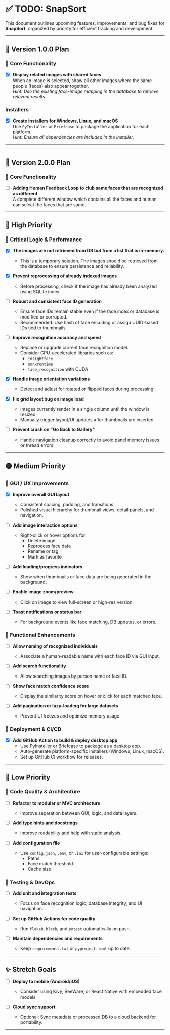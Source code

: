 # ✅ TODO: SnapSort

This document outlines upcoming features, improvements, and bug fixes for **SnapSort**, organized by priority for efficient tracking and development.

---

## 🔁 Version 1.0.0 Plan

### 🧠 Core Functionality

- [x] **Display related images with shared faces**  
       When an image is selected, show all other images where the same people (faces) also appear together.  
       _Hint: Use the existing face-image mapping in the database to retrieve relevant results._

### Installers

- [x] **Create installers for Windows, Linux, and macOS**  
       Use `PyInstaller` or `Briefcase` to package the application for each platform.  
       _Hint: Ensure all dependencies are included in the installer._

---

---

## 🔁 Version 2.0.0 Plan

### 🧠 Core Functionality

- [ ] **Adding Human Feedback Loop to club same faces that are recognized as different**  
       A complete different window which contains all the faces and human can select the faces that are same.

---

## 🔴 High Priority

### 🔧 Critical Logic & Performance

- [x] **The images are not retrieved from DB but from a list that is in-memory.**

  - This is a temporary solution. The images should be retrieved from the database to ensure persistence and reliability.

- [x] **Prevent reprocessing of already indexed images**

  - Before processing, check if the image has already been analyzed using SQLite index.

- [ ] **Robust and consistent face ID generation**

  - Ensure face IDs remain stable even if the face index or database is modified or corrupted.
  - Recommended: Use hash of face encoding or assign UUID-based IDs tied to thumbnails.

- [ ] **Improve recognition accuracy and speed**

  - Replace or upgrade current face recognition model.
  - Consider GPU-accelerated libraries such as:
    - `insightface`
    - `onnxruntime`
    - `face_recognition` with CUDA

- [x] **Handle image orientation variations**

  - Detect and adjust for rotated or flipped faces during processing.

- [x] **Fix grid layout bug on image load**

  - Images currently render in a single column until the window is resized.
  - Manually trigger layout/UI updates after thumbnails are inserted.

- [ ] **Prevent crash on "Go Back to Gallery"**
  - Handle navigation cleanup correctly to avoid panel memory issues or thread errors.

---

## 🟡 Medium Priority

### 🎨 GUI / UX Improvements

- [x] **Improve overall GUI layout**

  - Consistent spacing, padding, and transitions.
  - Polished visual hierarchy for thumbnail views, detail panels, and navigation.

- [ ] **Add image interaction options**

  - Right-click or hover options for:
    - Delete image
    - Reprocess face data
    - Rename or tag
    - Mark as favorite

- [ ] **Add loading/progress indicators**

  - Show when thumbnails or face data are being generated in the background.

- [ ] **Enable image zoom/preview**

  - Click on image to view full-screen or high-res version.

- [ ] **Toast notifications or status bar**
  - For background events like face matching, DB updates, or errors.

### 🧠 Functional Enhancements

- [ ] **Allow naming of recognized individuals**

  - Associate a human-readable name with each face ID via GUI input.

- [ ] **Add search functionality**

  - Allow searching images by person name or face ID.

- [ ] **Show face match confidence score**

  - Display the similarity score on hover or click for each matched face.

- [ ] **Add pagination or lazy-loading for large datasets**
  - Prevent UI freezes and optimize memory usage.

### 🚀 Deployment & CI/CD

- [x] **Add GitHub Action to build & deploy desktop app**
  - Use [PyInstaller](https://pyinstaller.org/) or [Briefcase](https://beeware.org/project/projects/tools/briefcase/) to package as a desktop app.
  - Auto-generate platform-specific installers (Windows, Linux, macOS).
  - Set up GitHub CI workflow for releases.

---

## 🔵 Low Priority

### 🧰 Code Quality & Architecture

- [ ] **Refactor to modular or MVC architecture**

  - Improve separation between GUI, logic, and data layers.

- [ ] **Add type hints and docstrings**

  - Improve readability and help with static analysis.

- [ ] **Add configuration file**
  - Use `config.json`, `.env`, or `.ini` for user-configurable settings:
    - Paths
    - Face match threshold
    - Cache size

### 🧪 Testing & DevOps

- [ ] **Add unit and integration tests**

  - Focus on face recognition logic, database integrity, and UI navigation.

- [ ] **Set up GitHub Actions for code quality**

  - Run `flake8`, `black`, and `pytest` automatically on push.

- [ ] **Maintain dependencies and requirements**
  - Keep `requirements.txt` or `pyproject.toml` up to date.

---

## ✨ Stretch Goals

- [ ] **Deploy to mobile (Android/iOS)**

  - Consider using Kivy, BeeWare, or React Native with embedded face models.

- [ ] **Cloud sync support**
  - Optional: Sync metadata or processed DB to a cloud backend for portability.

---
